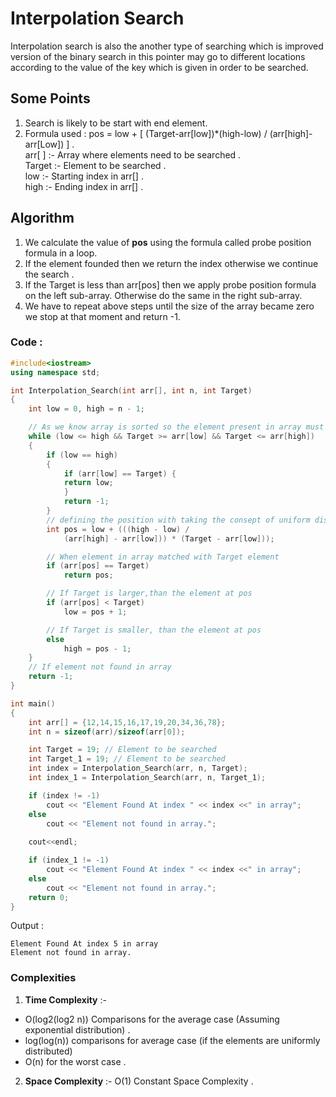 # Interpolation Search
Interpolation search is also the another type of searching which is improved version of the binary search in this pointer may go to different locations according to the value of the key which is given in order to be searched.

## Some Points
1. Search is likely to be start with end element.
2. Formula used : pos = low + [ (Target-arr[low])*(high-low) / (arr[high]-arr[Low]) ] .\
arr[ ] :-  Array where elements need to be searched .\
Target  :-  Element to be searched .\
low :- Starting index in arr[] .\
high :- Ending index in arr[] .

## Algorithm
1. We calculate the value of **pos** using the formula called probe position formula in a loop.
2. If the element founded then we return the index otherwise we continue the search .
3. If the Target is less than arr[pos] then we apply probe position formula on the left sub-array. Otherwise do the same in the right sub-array.
4. We have to repeat above steps until the size of the array became zero we stop at that moment and return -1. 

### Code :
```cpp
#include<iostream>
using namespace std;

int Interpolation_Search(int arr[], int n, int Target)
{
	int low = 0, high = n - 1;

	// As we know array is sorted so the element present in array must be in range (a[low]<=Target<=a[high]) defined.
	while (low <= high && Target >= arr[low] && Target <= arr[high])
	{
		if (low == high)
		{
			if (arr[low] == Target) { 
            return low;
            }
			return -1;
		}
		// defining the position with taking the consept of uniform distribution.
		int pos = low + (((high - low) /
			(arr[high] - arr[low])) * (Target - arr[low]));

		// When element in array matched with Target element
		if (arr[pos] == Target)
			return pos;

		// If Target is larger,than the element at pos 
		if (arr[pos] < Target)
			low = pos + 1;

		// If Target is smaller, than the element at pos
		else
			high = pos - 1;
	}
    // If element not found in array
	return -1;
}

int main()
{
	int arr[] = {12,14,15,16,17,19,20,34,36,78};
	int n = sizeof(arr)/sizeof(arr[0]);

	int Target = 19; // Element to be searched
	int Target_1 = 19; // Element to be searched
	int index = Interpolation_Search(arr, n, Target);
	int index_1 = Interpolation_Search(arr, n, Target_1);

	if (index != -1)
		cout << "Element Found At index " << index <<" in array";
	else
		cout << "Element not found in array.";
    
	cout<<endl;

    if (index_1 != -1)
		cout << "Element Found At index " << index <<" in array";
	else
		cout << "Element not found in array.";
	return 0;
}
```
Output :
```
Element Found At index 5 in array
Element not found in array.
```
### Complexities
1. **Time Complexity** :- 
- O(log2(log2 n)) Comparisons for the average case (Assuming exponential distribution) .
- log(log(n)) comparisons for average case (if the elements are uniformly distributed)
- O(n) for the worst case .

2. **Space Complexity** :-  O(1) Constant Space Complexity .
